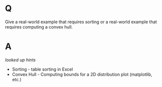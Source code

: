 # Q

Give a real-world example that requires sorting or a real-world example that requires computing a convex hull.

# A

*looked up hints*

- Sorting - table sorting in Excel
- Convex Hull - Computing bounds for a 2D distribution plot (matplotlib, etc.)
